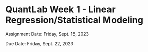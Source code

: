 # QuantLab Week 1 - Linear Regression/Statistical Modeling

Assignment Date: Friday, Sept. 15, 2023

Due Date: Friday, Sept. 22, 2023

<!-- ## Lecture -- Rajiv McCoy

[Lecture Slides](https://docs.google.com/presentation/d/1GRB69Vd9T0Rc7USsuP80GVWdpxa5KWKoT_iWX30gOe0/edit?usp=sharing)

## Homework Assignment

Before you do anything else, make a `week1` directory in your `qbb2023-answers` directory for this assignment. This is where you will be putting and uploading all of your code/plots/etc. for this assignment.

[Homework assignment](https://bxlab.github.io/cmdb-quantbio/assignments/lab/linear_regression/assignment/) -->

